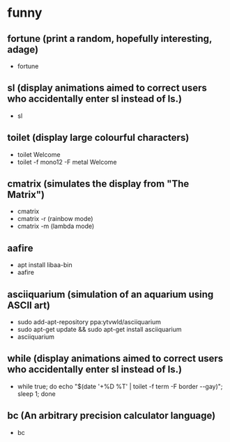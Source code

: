 
# funny

## fortune (print a random, hopefully interesting, adage)

- fortune

## sl (display animations aimed to correct users who accidentally enter sl instead of ls.)

- sl

## toilet (display large colourful characters)

- toilet Welcome
- toilet -f mono12 -F metal Welcome

## cmatrix (simulates the display from "The Matrix")

- cmatrix
- cmatrix -r (rainbow mode)
- cmatrix -m (lambda mode)

## aafire

- apt install libaa-bin
- aafire

## asciiquarium (simulation of an aquarium using ASCII art)

- sudo add-apt-repository ppa:ytvwld/asciiquarium
- sudo apt-get update && sudo apt-get install asciiquarium
- asciiquarium

## while (display animations aimed to correct users who accidentally enter sl instead of ls.)

- while true; do echo "$(date '+%D %T' | toilet -f term -F border --gay)"; sleep 1; done

## bc (An arbitrary precision calculator language)

- bc
